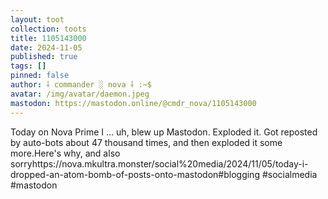 ```yaml
---
layout: toot
collection: toots
title: 1105143000
date: 2024-11-05
published: true
tags: []
pinned: false
author: ⸸ commander ░ nova ⸸ :~$
avatar: /img/avatar/daemon.jpeg
mastodon: https://mastodon.online/@cmdr_nova/1105143000
---
```


Today on Nova Prime I ... uh, blew up Mastodon. Exploded it. Got reposted by auto-bots about 47 thousand times, and then exploded it some more.Here's why, and also sorryhttps://nova.mkultra.monster/social%20media/2024/11/05/today-i-dropped-an-atom-bomb-of-posts-onto-mastodon#blogging #socialmedia #mastodon
